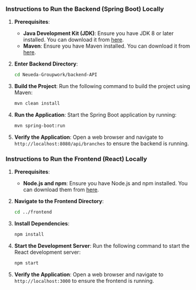 ### Instructions to Run the Backend (Spring Boot) Locally

1. **Prerequisites**:
   - **Java Development Kit (JDK)**: Ensure you have JDK 8 or later installed. You can download it from [here](https://www.oracle.com/java/technologies/javase-downloads.html).
   - **Maven**: Ensure you have Maven installed. You can download it from [here](https://maven.apache.org/download.cgi).

2. **Enter Backend Directory**:
   ```bash
   cd Neueda-Groupwork/backend-API
   ```

3. **Build the Project**:
   Run the following command to build the project using Maven:
   ```bash
   mvn clean install
   ```

4. **Run the Application**:
   Start the Spring Boot application by running:
   ```bash
   mvn spring-boot:run
   ```

5. **Verify the Application**:
   Open a web browser and navigate to `http://localhost:8080/api/branches` to ensure the backend is running.

### Instructions to Run the Frontend (React) Locally

1. **Prerequisites**:
   - **Node.js and npm**: Ensure you have Node.js and npm installed. You can download them from [here](https://nodejs.org/).

2. **Navigate to the Frontend Directory**:
   ```bash
   cd ../frontend
   ```

3. **Install Dependencies**:
   ```bash
   npm install
   ```

4. **Start the Development Server**:
   Run the following command to start the React development server:
   ```bash
   npm start
   ```

5. **Verify the Application**:
   Open a web browser and navigate to `http://localhost:3000` to ensure the frontend is running.
